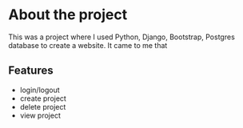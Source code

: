# About the project
This was a project where I used Python, Django, Bootstrap, Postgres database to create a website.
It came to me that 

## Features
- login/logout
- create project 
- delete project 
- view project
